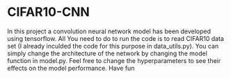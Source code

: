 # CIFAR10-CNN
In this project a convolution neural network model has been developed using tensorflow. All You need to do to run the code is to read CIFAR10 data set (I already inculded the code for this purpose in data_utils.py). You can simply change the architecture of the network by changing the model function in model.py. Feel free to change the hyperparameters to see their effects on the model performance. 
Have fun
